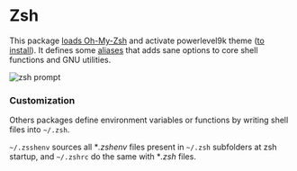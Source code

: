 # Zsh

This package [loads Oh-My-Zsh](https://github.com/Kraymer/F-dotfiles/blob/master/zsh/.oh_my.zsh) and activate powerlevel9k theme ([to install](https://github.com/bhilburn/powerlevel9k)).
It defines some [aliases](https://github.com/Kraymer/F-dotfiles/blob/master/zsh/.zsh/aliases.zsh) that adds sane options to core shell functions and GNU utilities.

![zsh prompt](https://raw.githubusercontent.com/Kraymer/bulkdata/master/F-dotfiles/banner.png)

### Customization

Others packages define environment variables or functions by writing shell files into `~/.zsh`.

`~/.zsshenv` sources all **.zshenv* files present in `~/.zsh` subfolders at zsh startup, and `~/.zshrc` do the same with **.zsh* files.

